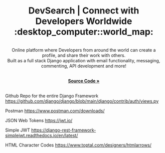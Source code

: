 <a id="readme-top"></a>

<h1 align='center'>DevSearch | Connect with Developers Worldwide :desktop_computer::world_map:</h1> 

<div align='center'>

<img src='' alt=''>

<p align='center'>Online platform where Developers from around the world can create a profile, and share their work with others.<br>
Built as a full stack Django application with email functionality, messaging, commenting, API development and more!
<br />
<br />

<a href='https://github.com/AmberForrester/Developer-Platform'><strong>Source Code »</strong></a>
<br />
<br />

</div>




Github Repo for the entire Django Framework 
https://github.com/django/django/blob/main/django/contrib/auth/views.py

Postman
https://www.postman.com/downloads/

JSON Web Tokens
https://jwt.io/

Simple JWT
https://django-rest-framework-simplejwt.readthedocs.io/en/latest/

HTML Character Codes
https://www.toptal.com/designers/htmlarrows/